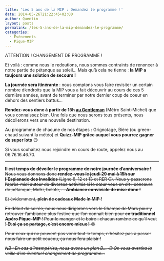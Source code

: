 ```yaml
---
title: 'Les 5 ans de la MIP : Demandez le programme !'
date: 2014-05-26T21:22:45+02:00
author: Quentin
layout: posts
permalink: /les-5-ans-de-la-mip-demandez-le-programme/
categories:
  - Evènements
  - Pique-MIP
---
```

ATTENTION ! CHANGEMENT DE PROGRAMME !

Et voilà : comme nous le redoutions, nous sommes contraints de renoncer à notre partie de pétanque au soleil&#8230; Mais qu&#8217;à cela ne tienne : **la MIP a toujours une solution de secours !**

**La journée sera itinérante** : nous comptons vous faire revisiter un certain nombre d&#8217;endroits que la MIP vous a fait découvrir au cours de ces 5 dernière années, avant de terminer par notre dernier coup de coeur en dehors des sentiers battus&#8230;

**Rendez-vous donc à partir de 15h <a href="https://maps.google.fr/maps?q=bar+gentleman+paris&hl=fr&ie=UTF8&sll=46.75984,1.738281&sspn=10.583306,25.861816&hq=bar+gentleman&hnear=Paris,+%C3%8Ele-de-France&t=m&z=16" target="_blank">au Gentleman</a>** (Métro Saint-Michel) que vous connaissez bien. Une fois que nous serons tous présents, nous décollerons vers une nouvelle destination.

Au programme de chacune de nos étapes : Grignotage, Bière (ou green-chaud suivant la météo) et **Quizz-MIP grâce auquel vous pourrez gagner de super lots** 😉

Si vous souhaitez nous rejoindre en cours de route, appelez nous au 06.76.16.46.70.

* * *

<del><strong>Il est temps de dévoiler le programme de notre journée d&#8217;anniversaire !</strong></del>  
<del>Nous vous donnons donc <strong>rendez-vous le jeudi 29 mai à 15h sur l&#8217;Esplanade des Invalides</strong> (Ligne 8, 12 et 13 et RER C). Nous y passerons l&#8217;après-midi autour de diverses activités si le cœur vous en dit : concours de pétanque, Molki, belote, &#8230; <strong>Ambiance conviviale de mise donc !</strong></del>

<del>Et évidemment, <strong>plein de cadeaux Made In MIP !</strong></del>

<del>En début de soirée, nous nous dirigerons vers le Champs de Mars pour y retrouver l&#8217;ambiance plus festive que l&#8217;on connait bien pour <strong>ce traditionnel Apéro Pique-MIP</strong> ! Pour le manger et le boire : chacun ramène ce qu&#8217;il veut ! <strong>Et si ça se partage, c&#8217;est encore mieux !</strong> 😉</del>

<del>Pour ceux qui ne peuvent pas venir tout le temps, n&#8217;hésitez pas à passer nous faire un petit coucou, ça nous fera plaisir !</del>

<del><em>NB : En cas d&#8217;intempéries, nous avons un plan B&#8230; 😉 On vous avertira la veille d&#8217;un éventuel changement de programme&#8230;</em></del>
